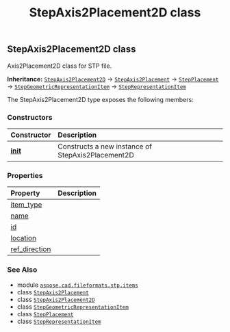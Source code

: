 ﻿---
title: StepAxis2Placement2D class
second_title: Aspose.CAD for Python via .NET API References
description: 
type: docs
weight: 40
url: /python-net/aspose.cad.fileformats.stp.items/stepaxis2placement2d/
is_root: false
---

## StepAxis2Placement2D class

Axis2Placement2D class for STP file.



**Inheritance:** [`StepAxis2Placement2D`](/cad/python-net/aspose.cad.fileformats.stp.items/stepaxis2placement2d) → 
[`StepAxis2Placement`](/cad/python-net/aspose.cad.fileformats.stp.items/stepaxis2placement) → 
[`StepPlacement`](/cad/python-net/aspose.cad.fileformats.stp.items/stepplacement) → 
[`StepGeometricRepresentationItem`](/cad/python-net/aspose.cad.fileformats.stp.items/stepgeometricrepresentationitem) → 
[`StepRepresentationItem`](/cad/python-net/aspose.cad.fileformats.stp.items/steprepresentationitem)



The StepAxis2Placement2D type exposes the following members:

### Constructors
| Constructor | Description |
| :- | :- |
| [__init__](/cad/python-net/aspose.cad.fileformats.stp.items/stepaxis2placement2d/__init__/#str-aspose.cad.fileformats.stp.items.StepCartesianPoint-aspose.cad.fileformats.stp.items.StepDirection) | Constructs a new instance of StepAxis2Placement2D |


### Properties
| Property | Description |
| :- | :- |
| [item_type](/cad/python-net/aspose.cad.fileformats.stp.items/stepaxis2placement2d/item_type) |  |
| [name](/cad/python-net/aspose.cad.fileformats.stp.items/stepaxis2placement2d/name) |  |
| [id](/cad/python-net/aspose.cad.fileformats.stp.items/stepaxis2placement2d/id) |  |
| [location](/cad/python-net/aspose.cad.fileformats.stp.items/stepaxis2placement2d/location) |  |
| [ref_direction](/cad/python-net/aspose.cad.fileformats.stp.items/stepaxis2placement2d/ref_direction) |  |



### See Also
* module [`aspose.cad.fileformats.stp.items`](..)
* class [`StepAxis2Placement`](/cad/python-net/aspose.cad.fileformats.stp.items/stepaxis2placement)
* class [`StepAxis2Placement2D`](/cad/python-net/aspose.cad.fileformats.stp.items/stepaxis2placement2d)
* class [`StepGeometricRepresentationItem`](/cad/python-net/aspose.cad.fileformats.stp.items/stepgeometricrepresentationitem)
* class [`StepPlacement`](/cad/python-net/aspose.cad.fileformats.stp.items/stepplacement)
* class [`StepRepresentationItem`](/cad/python-net/aspose.cad.fileformats.stp.items/steprepresentationitem)
